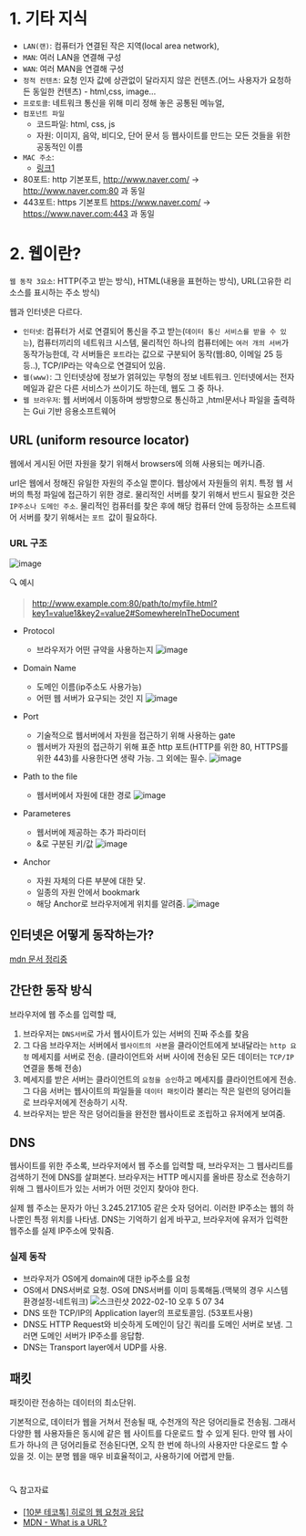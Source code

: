 # 1. 기타 지식

- `LAN(랜)`: 컴퓨터가 연결된 작은 지역(local area network),
- `MAN`: 여러 LAN을 연결해 구성
- `WAN`: 여러 MAN을 연결해 구성
- `정적 컨텐츠`: 요청 인자 값에 상관없이 달라지지 않은 컨텐츠.(어느 사용자가 요청하든 동일한 컨텐츠) - html,css, image...
- `프로토콜`: 네트워크 통신을 위해 미리 정해 놓은 공통된 메뉴얼,
- `컴포넌트 파일`
  - 코드파일: html, css, js
  - 자원: 이미지, 음악, 비디오, 단어 문서 등 웹사이트를 만드는 모든 것들을 위한 공동적인 이름
- `MAC 주소`:
  - [링크1](https://jhnyang.tistory.com/404)
- 80포트: http 기본포트, http://www.naver.com/ -> http://www.naver.com:80 과 동일
- 443포트: https 기본포트 https://www.naver.com/ -> https://www.naver.com:443 과 동일

# 2. 웹이란?

`웹 동작 3요소`: HTTP(주고 받는 방식), HTML(내용을 표현하는 방식), URL(고유한 리소스를 표시하는 주소 방식)

웹과 인터넷은 다르다.

- `인터넷`: 컴퓨터가 서로 연결되어 통신을 주고 받는(`데이터 통신 서비스를 받을 수 있는`), 컴퓨터끼리의 네트워크 시스템, 물리적인 하나의 컴퓨터에는 `여러 개의 서버`가 동작가능한데, 각 서버들은 `포트`라는 값으로 구분되어 동작(웹:80, 이메일 25 등등..), TCP/IP라는 약속으로 연결되어 있음.
- `웹(www)`: 그 인터넷상에 정보가 얽혀있는 무형의 정보 네트워크. 인터넷에서는 전자 메일과 같은 다른 서비스가 쓰이기도 하는데, 웹도 그 중 하나.
- `웹 브라우저`: 웹 서버에서 이동하며 쌍방향으로 통신하고 ,html문서나 파일을 출력하는 Gui 기반 응용소프트웨어

## URL (uniform resource locator)

웹에서 게시된 어떤 자원을 찾기 위해서 browsers에 의해 사용되는 메카니즘.

url은 웹에서 정해진 유일한 자원의 주소일 뿐이다. 웹상에서 자원들의 위치. 특정 웹 서버의 특정 파일에 접근하기 위한 경로. 물리적인 서버를 찾기 위해서 반드시 필요한 것은 `IP주소나 도메인 주소`. 물리적인 컴퓨터를 찾은 후에 해당 컴퓨터 안에 등장하는 소프트웨어 서버를 찾기 위해서는 `포트 `값이 필요하다.

### URL 구조

![image](https://user-images.githubusercontent.com/71386219/153515900-0b45a6b0-3fdb-4c15-9556-2a964dfe12d0.png)

🔍 예시

> http://www.example.com:80/path/to/myfile.html?key1=value1&key2=value2#SomewhereInTheDocument

- Protocol

  - 브라우저가 어떤 규약을 사용하는지
    ![image](https://user-images.githubusercontent.com/71386219/153516966-98591e82-550a-4376-a353-71cca007c9d0.png)

- Domain Name

  - 도메인 이름(ip주소도 사용가능)
  - 어떤 웹 서버가 요구되는 것인 지
    ![image](https://user-images.githubusercontent.com/71386219/153516984-c44accbe-0ddd-45de-b7e9-718d9d083bf4.png)

- Port

  - 기술적으로 웹서버에서 자원을 접근하기 위해 사용하는 gate
  - 웹서버가 자원의 접근하기 위해 표준 http 포트(HTTP를 위한 80, HTTPS를 위한 443)를 사용한다면 생략 가능. 그 외에는 필수.
    ![image](https://user-images.githubusercontent.com/71386219/153516987-a2b7db93-af31-431b-91b5-43619db38d5d.png)

- Path to the file

  - 웹서버에서 자원에 대한 경로
    ![image](https://user-images.githubusercontent.com/71386219/153517056-15c02948-3b50-4fb7-ac9a-b6df160b5e9a.png)

- Parameteres

  - 웹서버에 제공하는 추가 파라미터
  - &로 구분된 키/값
    ![image](https://user-images.githubusercontent.com/71386219/153517073-4420e74e-37bc-4b9f-bf94-db4092821461.png)

- Anchor
  - 자원 자체의 다른 부분에 대한 닻.
  - 일종의 자원 안에서 bookmark
  - 해당 Anchor로 브라우저에게 위치를 알려줌.
    ![image](https://user-images.githubusercontent.com/71386219/153517080-6c9a9346-84ca-460c-b8b8-b10575c2b2ff.png)

## 인터넷은 어떻게 동작하는가?

[mdn 문서 정리중](https://developer.mozilla.org/ko/docs/Learn/Common_questions/How_does_the_Internet_work)

## 간단한 동작 방식

브라우저에 웹 주소를 입력할 때,

1. 브라우저는 `DNS서버`로 가서 웹사이트가 있는 서버의 진짜 주소를 찾음
2. 그 다음 브라우저는 서버에서 `웹사이트의 사본`을 클라이언트에게 보내달라는 `http 요청` 메세지를 서버로 전송. (클라이언트와 서버 사이에 전송된 모든 데이터는 `TCP/IP` 연결을 통해 전송)
3. 메세지를 받은 서버는 클라이언트의 `요청을 승인`하고 메세지를 클라이언트에게 전송. 그 다음 서버는 웹사이트의 파일들을 `데이터 패킷`이라 불리는 작은 일련의 덩어리들로 브라우저에게 전송하기 시작.
4. 브라우저는 받은 작은 덩어리들을 완전한 웹사이트로 조립하고 유저에게 보여줌.

## DNS

웹사이트를 위한 주소록, 브라우저에서 웹 주소를 입력할 때, 브라우저는 그 웹사리트를 검색하기 전에 DNS를 살펴본다. 브라우저는 HTTP 메시지를 올바른 장소로 전송하기 위해 그 웹사이트가 있는 서버가 어떤 것인지 찾아야 한다.

실제 웹 주소는 문자가 아닌 3.245.217.105 같은 숫자 덩어리. 이러한 IP주소는 웹의 하나뿐인 특정 위치를 나타냄. DNS는 기억하기 쉽게 바꾸고, 브라우저에 유저가 입력한 웹주소를 실제 IP주소에 맞춰줌.

### 실제 동작

- 브라우저가 OS에게 domain에 대한 ip주소를 요청
- OS에서 DNS서버로 요청. OS에 DNS서버를 이미 등록해둠.(맥북의 경우 시스템 환경설정-네트워크)
  ![스크린샷 2022-02-10 오후 5 07 34](https://user-images.githubusercontent.com/71386219/153364302-9e96c70b-6829-407d-b258-0b67a28cdeba.png)
- DNS 또한 TCP/IP의 Application layer의 프로토콜임. (53포트사용)
- DNS도 HTTP Request와 비슷하게 도메인이 담긴 쿼리를 도메인 서버로 보냄. 그러면 도메인 서버가 IP주소를 응답함.
- DNS는 Transport layer에서 UDP를 사용.

## 패킷

패킷이란 전송하는 데이터의 최소단위.

기본적으로, 데이터가 웹을 거쳐서 전송될 때, 수천개의 작은 덩어리들로 전송됨. 그래서 다양한 웹 사용자들은 동시에 같은 웹 사이트를 다운로드 할 수 있게 된다. 만약 웹 사이트가 하나의 큰 덩어리들로 전송된다면, 오직 한 번에 하나의 사용자만 다운로드 할 수 있을 것. 이는 분명 웹을 매우 비효율적이고, 사용하기에 어렵게 만듦.

#

🔍 참고자료

- [[10분 테코톡] 히로의 웹 요청과 응답](https://www.youtube.com/watch?v=xz7e-GL2g6g)
- [MDN - What is a URL?](https://developer.mozilla.org/ko/docs/Learn/Common_questions/What_is_a_URL)
